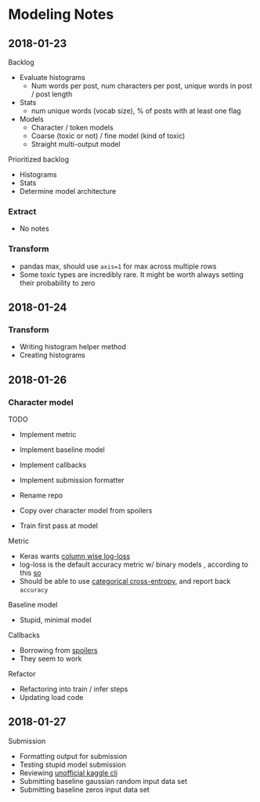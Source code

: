 # Modeling Notes

## 2018-01-23

Backlog

 - Evaluate histograms
   - Num words per post, num characters per post, unique words in post / post length
 - Stats
   - num unique words (vocab size), % of posts with at least one flag
 - Models
   - Character / token models
   - Coarse (toxic or not) / fine model (kind of toxic)
   - Straight multi-output model
   
Prioritized backlog

 - Histograms
 - Stats
 - Determine model architecture
 
### Extract

 - No notes
 
### Transform

 - pandas max, should use `axis=1` for max across multiple rows
 - Some toxic types are incredibly rare. It might be worth always setting their probability to zero 

## 2018-01-24

### Transform

 - Writing histogram helper method
 - Creating histograms
 
## 2018-01-26

### Character model

TODO

 - Implement metric
 - Implement baseline model
 - Implement callbacks
 - Implement submission formatter
 
 - Rename repo
 - Copy over character model from spoilers
 - Train first pass at model

Metric

 - Keras wants [column wise log-loss](https://www.kaggle.com/c/jigsaw-toxic-comment-classification-challenge#evaluation)
 - log-loss is the default accuracy metric w/ binary models , according to this [so](https://stackoverflow.com/a/37156047)
 - Should be able to use [categorical cross-entropy](https://keras.io/losses/#categorical_crossentropy), and report 
 back `accuracy`
 
Baseline model

 - Stupid, minimal model

Callbacks

 - Borrowing from [spoilers](https://github.com/bjherger/spoilers_model/blob/master/bin/main.py)
 - They seem to work
 
Refactor

 - Refactoring into train / infer steps
 - Updating load code
 

 
## 2018-01-27

Submission

 - Formatting output for submission
 - Testing stupid model submission
 - Reviewing [unofficial kaggle cli](https://github.com/floydwch/kaggle-cli)
 - Submitting baseline gaussian random input data set
 - Submitting baseline zeros input data set